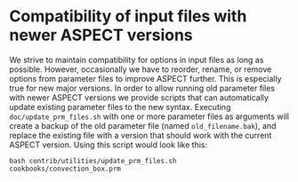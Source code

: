 # Compatibility of input files with newer ASPECT versions

We strive to maintain compatibility for options in input files as long as
possible. However, occasionally we have to reorder, rename, or remove options
from parameter files to improve ASPECT further.
This is especially true for new major versions. In order to allow running old
parameter files with newer ASPECT versions we
provide scripts that can automatically update existing parameter files to the
new syntax. Executing `doc/update_prm_files.sh` with one or more parameter
files as arguments will create a backup of the old parameter file (named
`old_filename.bak`), and replace the existing file with a version that should
work with the current ASPECT version. Using
this script would look like this:

``` ksh
bash contrib/utilities/update_prm_files.sh cookbooks/convection_box.prm
```

<div class="center">

</div>
